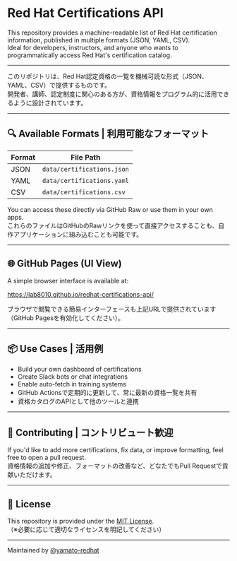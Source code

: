 # Red Hat Certifications API

This repository provides a machine-readable list of Red Hat certification information, published in multiple formats (JSON, YAML, CSV).  
Ideal for developers, instructors, and anyone who wants to programmatically access Red Hat's certification catalog.

---

このリポジトリは、Red Hat認定資格の一覧を機械可読な形式（JSON、YAML、CSV）で提供するものです。  
開発者、講師、認定制度に関心のある方が、資格情報をプログラム的に活用できるように設計されています。

---

## 🔍 Available Formats | 利用可能なフォーマット

| Format | File Path |
|--------|-----------|
| JSON   | `data/certifications.json` |
| YAML   | `data/certifications.yaml` |
| CSV    | `data/certifications.csv` |

You can access these directly via GitHub Raw or use them in your own apps.  
これらのファイルはGitHubのRawリンクを使って直接アクセスすることも、自作アプリケーションに組み込むことも可能です。

---

## 🌐 GitHub Pages (UI View)

A simple browser interface is available at:

https://lab8010.github.io/redhat-certifications-api/


ブラウザで閲覧できる簡易インターフェースも上記URLで提供されています（GitHub Pagesを有効化してください）。

---

## 📦 Use Cases | 活用例

- Build your own dashboard of certifications
- Create Slack bots or chat integrations
- Enable auto-fetch in training systems
- GitHub Actionsで定期的に更新して、常に最新の資格一覧を共有
- 資格カタログのAPIとして他のツールと連携

---

## 🤝 Contributing | コントリビュート歓迎

If you'd like to add more certifications, fix data, or improve formatting, feel free to open a pull request.  
資格情報の追加や修正、フォーマットの改善など、どなたでもPull Requestで貢献いただけます。

---

## 📜 License

This repository is provided under the [MIT License](LICENSE).  
（※必要に応じて適切なライセンスを明記してください）

---

Maintained by [@yamato-redhat](https://github.com/yamato-redhat)
